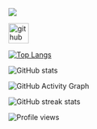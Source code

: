 ![](https://images.pexels.com/photos/355465/pexels-photo-355465.jpeg?auto=compress&cs=tinysrgb&w=1260&h=750&dpr=1)

[<img src='https://cdn.jsdelivr.net/npm/simple-icons@3.0.1/icons/github.svg' alt='github' height='40'>](https://github.com/mikeanthony23)  

[![Top Langs](https://github-readme-stats.vercel.app/api/top-langs/?username=mikeanthony23)](https://github.com/anuraghazra/github-readme-stats)

![GitHub stats](https://github-readme-stats.vercel.app/api?username=mikeanthony23&show_icons=true)  

![GitHub Activity Graph](https://activity-graph.herokuapp.com/graph?username=mikeanthony23)  

![GitHub streak stats](https://streak-stats.demolab.com/?user=mikeanthony23)  

![Profile views](https://gpvc.arturio.dev/mikeanthony23)  
